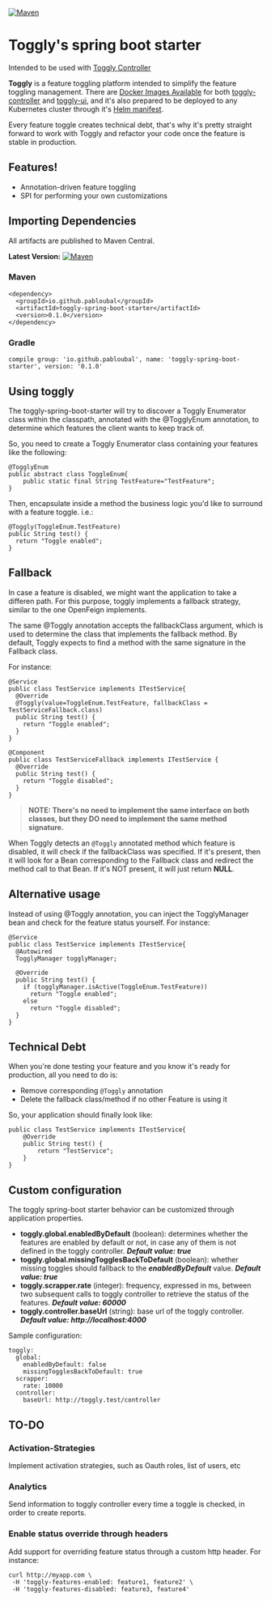 [![Maven](https://img.shields.io/maven-central/v/io.github.pabloubal/toggly-spring-boot-starter.svg)](https://search.maven.org/search?q=io.github.pabloubal.toggly-spring-boot-starter)

# Toggly's spring boot starter

Intended to be used with [Toggly Controller](https://github.com/pabloubal/toggly-controller)

**Toggly** is a feature toggling platform intended to simplify the feature toggling management. There are [Docker Images Available](https://hub.docker.com/search?q=pabloubal%2Ftoggly) for both [toggly-controller](https://github.com/pabloubal/toggly-controller) and [toggly-ui](https://github.com/pabloubal/toggly-ui), and it's also prepared to be deployed to any Kubernetes cluster through it's [Helm manifest](https://github.com/pabloubal/toggly-helm).

Every feature toggle creates technical debt, that's why it's pretty straight forward to work with Toggly and refactor your code once the feature is stable in production.

## Features!
  - Annotation-driven feature toggling
  - SPI for performing your own customizations

## Importing Dependencies
All artifacts are published to Maven Central.

**Latest Version:** [![Maven](https://img.shields.io/maven-central/v/io.github.pabloubal/toggly-spring-boot-starter.svg)](https://search.maven.org/search?q=io.github.pabloubal.toggly-spring-boot-starter)
### Maven
```
<dependency>
  <groupId>io.github.pabloubal</groupId>
  <artifactId>toggly-spring-boot-starter</artifactId>
  <version>0.1.0</version>
</dependency>
```
### Gradle
```
compile group: 'io.github.pabloubal', name: 'toggly-spring-boot-starter', version: '0.1.0'
```
## Using toggly
The toggly-spring-boot-starter will try to discover a Toggly Enumerator class within the classpath, annotated with the @TogglyEnum annotation, to determine which features the client wants to keep track of.

So, you need to create a Toggly Enumerator class containing your features like the following:
```
@TogglyEnum
public abstract class ToggleEnum{
    public static final String TestFeature="TestFeature";
}
```

Then, encapsulate inside a method the business logic you'd like to surround with a feature toggle. i.e.:
```
@Toggly(ToggleEnum.TestFeature)
public String test() {
  return "Toggle enabled";
}
```

## Fallback
In case a feature is disabled, we might want the application to take a differen path. For this purpose, toggly implements a fallback strategy, similar to the one OpenFeign implements.

The same @Toggly annotation accepts the fallbackClass argument, which is used to determine the class that implements the fallback method. By default, Toggly expects to find a method with the same signature in the Fallback class.

For instance:
```
@Service
public class TestService implements ITestService{
  @Override
  @Toggly(value=ToggleEnum.TestFeature, fallbackClass = TestServiceFallback.class)
  public String test() {
    return "Toggle enabled";
  }
}

@Component
public class TestServiceFallback implements ITestService {
  @Override
  public String test() {
    return "Toggle disabled";
  }
}
```
>**NOTE: There's no need to implement the same interface on both classes, but they DO need to implement the same method signature.**

When Toggly detects an `@Toggly` annotated method which feature is disabled, it will check if the fallbackClass was specified. If it's present, then it will look for a Bean corresponding to the Fallback class and redirect the method call to that Bean.
If it's NOT present, it will just return **NULL**.

## Alternative usage
Instead of using @Toggly annotation, you can inject the TogglyManager bean and check for the feature status yourself. For instance:

```
@Service
public class TestService implements ITestService{
  @Autowired
  TogglyManager togglyManager;
  
  @Override
  public String test() {
    if (togglyManager.isActive(ToggleEnum.TestFeature))
      return "Toggle enabled";
    else
      return "Toggle disabled";
  }
}
```

## Technical Debt
When you're done testing your feature and you know it's ready for production, all you need to do is:
* Remove corresponding `@Toggly` annotation
* Delete the fallback class/method if no other Feature is using it

So, your application should finally look like:
```
public class TestService implements ITestService{
    @Override
    public String test() {
        return "TestService";
    }
}
```

## Custom configuration
The toggly spring-boot starter behavior can be customized through application properties.

- **toggly.global.enabledByDefault** (boolean): determines whether the features are enabled by default or not, in case any of them is not defined in the toggly controller. ***Default value: true***
- **toggly.global.missingTogglesBackToDefault** (boolean): whether missing toggles should fallback to the ***enabledByDefault*** value. ***Default value: true***
- **toggly.scrapper.rate** (integer): frequency, expressed in ms, between two subsequent calls to toggly controller to retrieve the status of the features. ***Default value: 60000***
- **toggly.controller.baseUrl** (string): base url of the toggly controller. ***Default value: http://localhost:4000***

Sample configuration:
```
toggly:
  global:
    enabledByDefault: false
    missingTogglesBackToDefault: true
  scrapper:
    rate: 10000
  controller:
    baseUrl: http://toggly.test/controller
```

## TO-DO

### Activation-Strategies 
Implement activation strategies, such as Oauth roles, list of users, etc
### Analytics
Send information to toggly controller every time a toggle is checked, in order to create reports.
### Enable status override through headers
Add support for overriding feature status through a custom http header. For instance:
```
curl http://myapp.com \
 -H 'toggly-features-enabled: feature1, feature2' \
 -H 'toggly-features-disabled: feature3, feature4' 
```
